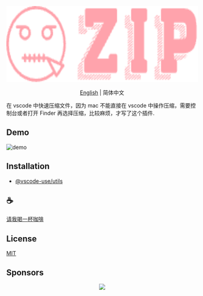 <p align="center">
<img height="200" src="./icon.png" alt="vscode-starter">
</p>
<p align="center"> <a href="./README.md">English</a> | 简体中文</p>

在 vscode 中快速压缩文件，因为 mac 不能直接在 vscode 中操作压缩，需要控制台或者打开 Finder 再选择压缩，比较麻烦，才写了这个插件.

## Demo
![demo](./assets/demo.gif)

## Installation

- [@vscode-use/utils](https://github.com/vscode-use/utils)

## :coffee:

[请我喝一杯咖啡](https://github.com/Simon-He95/sponsor)

## License

[MIT](./license)

## Sponsors

<p align="center">
  <a href="https://cdn.jsdelivr.net/gh/Simon-He95/sponsor/sponsors.svg">
    <img src="https://cdn.jsdelivr.net/gh/Simon-He95/sponsor/sponsors.png"/>
  </a>
</p>
